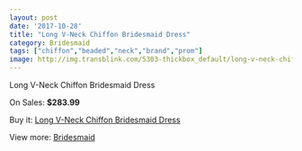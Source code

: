 ```yaml
---
layout: post
date: '2017-10-28'
title: "Long V-Neck Chiffon Bridesmaid Dress"
category: Bridesmaid
tags: ["chiffon","beaded","neck","brand","prom"]
image: http://img.transblink.com/5303-thickbox_default/long-v-neck-chiffon-bridesmaid-dress.jpg
---
```

Long V-Neck Chiffon Bridesmaid Dress

On Sales: **$283.99**
<a href="https://www.transblink.com/en/bridesmaid/1691-long-v-neck-chiffon-bridesmaid-dress.html"><amp-img layout="responsive" width="600" height="600" src="//img.transblink.com/5303-thickbox_default/long-v-neck-chiffon-bridesmaid-dress.jpg" alt="Long V-Neck Chiffon Bridesmaid Dress 0" /></a>
<a href="https://www.transblink.com/en/bridesmaid/1691-long-v-neck-chiffon-bridesmaid-dress.html"><amp-img layout="responsive" width="600" height="600" src="//img.transblink.com/5304-thickbox_default/long-v-neck-chiffon-bridesmaid-dress.jpg" alt="Long V-Neck Chiffon Bridesmaid Dress 1" /></a>

Buy it: [Long V-Neck Chiffon Bridesmaid Dress](https://www.transblink.com/en/bridesmaid/1691-long-v-neck-chiffon-bridesmaid-dress.html "Long V-Neck Chiffon Bridesmaid Dress")

View more: [Bridesmaid](https://www.transblink.com/en/4-bridesmaid "Bridesmaid")